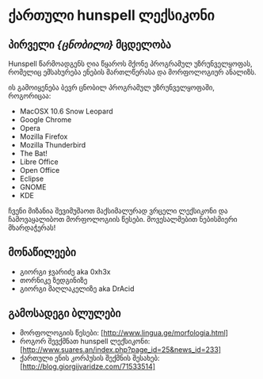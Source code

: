 ქართული hunspell ლექსიკონი
=============================
პირველი *{ცნობილი}* მცდელობა
----------------------------------

Hunspell წარმოადგენს ღია წყაროს მქონე პროგრამულ უზრუნველყოფას,
რომელიც ემსახურება ენების მართლწერასა და მორფოლოგიურ ანალიზს.

ის გამოიყენება ბევრ ცნობილ პროგრამულ უზრუნველყოფაში, როგორიცაა:
* MacOSX 10.6 Snow Leopard
* Google Chrome
* Opera
* Mozilla Firefox
* Mozilla Thunderbird
* The Bat!
* Libre Office
* Open Office
* Eclipse
* GNOME
* KDE

ჩვენი მიზანია შევიმუშაოთ მაქსიმალურად ვრცელი ლექსიკონი და ჩამოვაყალიბოთ მორფოლოგიის წესები.
მოვესალმებით ნებისმიერი მხარდაჭერას!

## მონაწილეები
* გიორგი ჯვარიძე aka 0xh3x
* თორნიკე ზედგინიზე
* გიორგი მაღლაკელიზე aka DrAcid

## გამოსადეგი ბლულები
* მორფოლოგიის წესები: [http://www.lingua.ge/morfologia.html]
* როგორ შევქმნათ hunspell ლექსიკონი: [http://www.suares.an/index.php?page_id=25&news_id=233]
* ქართული ენის კორპუსის შექმნის შესახებ: [http://blog.giorgijvaridze.com/71533514]
